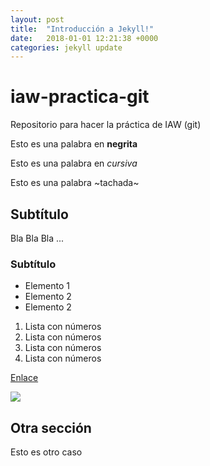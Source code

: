```yaml
---
layout: post
title:  "Introducción a Jekyll!"
date:   2018-01-01 12:21:38 +0000
categories: jekyll update
---
```


# iaw-practica-git
Repositorio para hacer la práctica de IAW (git)

Esto es una palabra en **negrita**

Esto es una palabra en *cursiva*

Esto es una palabra ~tachada~


## Subtítulo

Bla Bla Bla ...

### Subtítulo 

* Elemento 1
* Elemento 2 
* Elemento 2

1. Lista con números
1. Lista con números
1. Lista con números
1. Lista con números

[Enlace](https://www.google.es)

![](https://assets-cdn.github.com/images/modules/open_graph/github-octocat.png)

## Otra sección

Esto es otro caso
